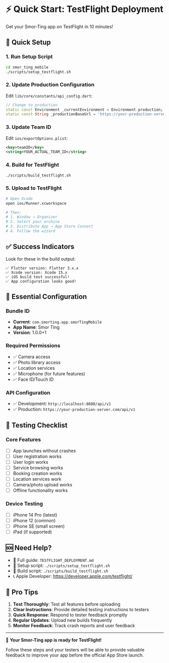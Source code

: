 # ⚡ Quick Start: TestFlight Deployment

Get your Smor-Ting app on TestFlight in 10 minutes!

## 🚀 Quick Setup

### 1. Run Setup Script
```bash
cd smor_ting_mobile
./scripts/setup_testflight.sh
```

### 2. Update Production Configuration
Edit `lib/core/constants/api_config.dart`:
```dart
// Change to production
static const Environment _currentEnvironment = Environment.production;
static const String _productionBaseUrl = 'https://your-production-server.com/api/v1';
```

### 3. Update Team ID
Edit `ios/exportOptions.plist`:
```xml
<key>teamID</key>
<string>YOUR_ACTUAL_TEAM_ID</string>
```

### 4. Build for TestFlight
```bash
./scripts/build_testflight.sh
```

### 5. Upload to TestFlight
```bash
# Open Xcode
open ios/Runner.xcworkspace

# Then:
# 1. Window → Organizer
# 2. Select your archive
# 3. Distribute App → App Store Connect
# 4. Follow the wizard
```

## ✅ Success Indicators

Look for these in the build output:
```
✅ Flutter version: Flutter 3.x.x
✅ Xcode version: Xcode 15.x
✅ iOS build test successful!
✅ App configuration looks good!
```

## 🔧 Essential Configuration

### Bundle ID
- **Current**: `com.smorting.app.smorTingMobile`
- **App Name**: Smor Ting
- **Version**: 1.0.0+1

### Required Permissions
- ✅ Camera access
- ✅ Photo library access
- ✅ Location services
- ✅ Microphone (for future features)
- ✅ Face ID/Touch ID

### API Configuration
- ✅ Development: `http://localhost:8080/api/v1`
- ✅ Production: `https://your-production-server.com/api/v1`

## 📱 Testing Checklist

### Core Features
- [ ] App launches without crashes
- [ ] User registration works
- [ ] User login works
- [ ] Service browsing works
- [ ] Booking creation works
- [ ] Location services work
- [ ] Camera/photo upload works
- [ ] Offline functionality works

### Device Testing
- [ ] iPhone 14 Pro (latest)
- [ ] iPhone 12 (common)
- [ ] iPhone SE (small screen)
- [ ] iPad (if supported)

## 🆘 Need Help?

- 📖 Full guide: `TESTFLIGHT_DEPLOYMENT.md`
- 🔧 Setup script: `./scripts/setup_testflight.sh`
- 🚀 Build script: `./scripts/build_testflight.sh`
- 📞 Apple Developer: https://developer.apple.com/testflight/

## 🎯 Pro Tips

1. **Test Thoroughly**: Test all features before uploading
2. **Clear Instructions**: Provide detailed testing instructions to testers
3. **Quick Response**: Respond to tester feedback promptly
4. **Regular Updates**: Upload new builds frequently
5. **Monitor Feedback**: Track crash reports and user feedback

---

🎉 **Your Smor-Ting app is ready for TestFlight!**

Follow these steps and your testers will be able to provide valuable feedback to improve your app before the official App Store launch. 